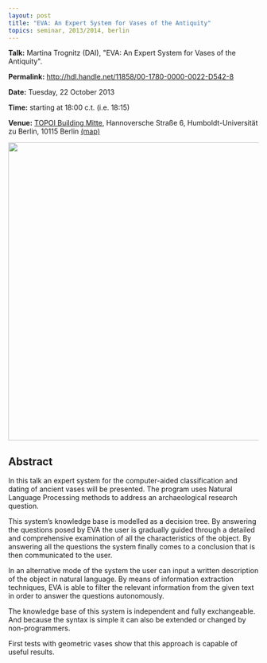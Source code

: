 ```yaml
---
layout: post
title: "EVA: An Expert System for Vases of the Antiquity"
topics: seminar, 2013/2014, berlin
---
```


**Talk:** Martina Trognitz (DAI), "EVA: An Expert System for Vases of the Antiquity".

**Permalink:** <http://hdl.handle.net/11858/00-1780-0000-0022-D542-8>

**Date:** Tuesday, 22 October 2013

**Time:** starting at 18:00 c.t. (i.e. 18:15)

**Venue:** [TOPOI Building Mitte](http://www.topoi.org/buildings/), Hannoversche Straße 6, Humboldt-Universität zu Berlin, 10115 Berlin [(map)](http://maps.google.de/maps?f=q&source=s_q&hl=de&geocode=&q=berlin+hannoversche+stra%C3%9Fe+6&sll=51.151786,10.415039&sspn=24.62582,42.626953&ie=UTF8&t=h&z=16&iwloc=A)

<img src="/berlin/files/trognitz.jpg" width="600px"/>

<br />

## Abstract

In this talk an expert system for the computer-aided classification and dating of ancient vases will be presented. The program uses Natural Language Processing methods to address an archaeological research question.

This system’s knowledge base is modelled as a decision tree. By answering the questions posed by EVA the user is gradually guided through a detailed and comprehensive examination of all the characteristics of the object. By answering all the questions the system finally comes to a conclusion that is then communicated to the user.

In an alternative mode of the system the user can input a written description of the object in natural language. By means of information extraction techniques, EVA is able to filter the relevant information from the given text in order to answer the questions autonomously.

The knowledge base of this system is independent and fully exchangeable. And because the syntax is simple it can also be extended or changed by non-programmers.

First tests with geometric vases show that this approach is capable of useful results.